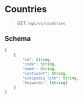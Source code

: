 # Countries

> GET `/api/v1/countries`

## Schema
```js
[
    {
        "id": String,
        "code": String,
        "name": String,
        "continent": String,
        "wikipedia_link": String,
        "keywords": [String]
    }
]
```
